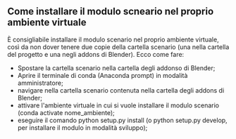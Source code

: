 ## Come installare il modulo scneario nel proprio ambiente virtuale

È consigliabile installare il modulo scenario nel proprio ambiente virtuale, così da non dover tenere due copie della cartella scenario (una nella cartella del progetto e una negli addons di Blender). Ecco come fare:

- Spostare la cartella scenario nella cartella degli addonso di Blender;
- Aprire il terminale di conda (Anaconda prompt) in modalità amministratore;
- navigare nella cartella scenario contenuta nella cartella degli addons di Blender;
- attivare l'ambiente virtuale in cui si vuole installare il modulo scenario (conda activate nome_ambiente);
- eseguire il comando python setup.py install (o python setup.py develop, per installare il modulo in modalità sviluppo);
